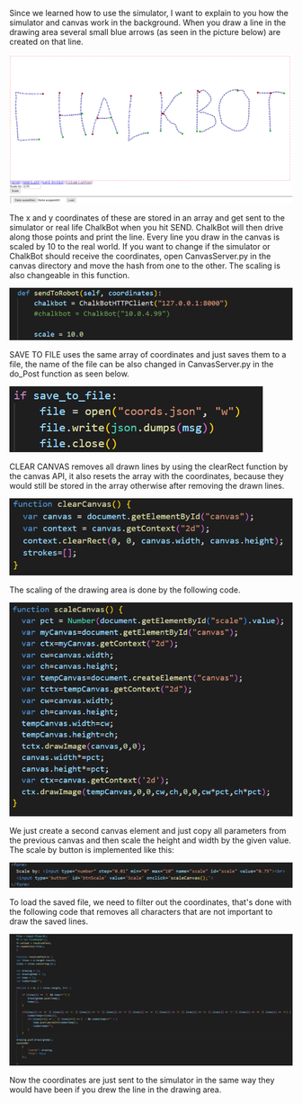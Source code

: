 Since we learned how to use the simulator, I want to explain to you how the simulator and canvas work in the background.
When you draw a line in the drawing area several small blue arrows (as seen in the picture below) are created on that line. 

![Drawing in canvas](../../img/canvas-simulation/drawingCanvas.png)

The x and y coordinates of these are stored in an array and get sent to the simulator or real life ChalkBot when you hit SEND. ChalkBot will then drive along those points and print the line. Every line you draw in the canvas is scaled by 10 to the real world. If you want to change if the simulator or ChalkBot should receive the coordinates, open CanvasServer.py in the canvas directory and move the hash from one to the other. The scaling is also changeable in this function.

![Canvas scaling and receiver code](../../img/canvas-simulation/canvasScalingCode.png)

SAVE TO FILE uses the same array of coordinates and just saves them to a file, the name of the file can be also changed in CanvasServer.py in the do_Post function as seen below.

![Save to file code](../../img/canvas-simulation/saveToFileCode.png)

CLEAR CANVAS removes all drawn lines by using the clearRect function by the canvas API, it also resets the array with the coordinates, because they would still be stored in the array otherwise after removing the drawn lines.

![Clear canvas code](../../img/canvas-simulation/clearCanvasCode.png)

The scaling of the drawing area is done by the following code.

![Scale canvas javascript code](../../img/canvas-simulation/scaleCanvasCode.png)

We just create a second canvas element and just copy all parameters from the previous canvas and then scale the height and width by the given value. The scale by button is implemented like this:

![Scale canvas html code](../../img/canvas-simulation/scaleCanvasHTML.png)

To load the saved file, we need to filter out the coordinates, that's done with the following code that removes all characters that are not important to draw the saved lines. 

![Load file code](../../img/canvas-simulation/loadFileCode.png)

Now the coordinates are just sent to the simulator in the same way they would have been if you drew the line in the drawing area.
